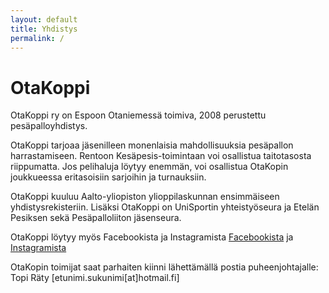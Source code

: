 ```yaml
---
layout: default
title: Yhdistys
permalink: /
---
```


# OtaKoppi

OtaKoppi ry on Espoon Otaniemessä toimiva, 2008 perustettu
pesäpalloyhdistys.

OtaKoppi tarjoaa jäsenilleen monenlaisia mahdollisuuksia pesäpallon
harrastamiseen. Rentoon Kesäpesis-toimintaan voi osallistua taitotasosta
riippumatta. Jos pelihaluja löytyy enemmän, voi osallistua OtaKopin
joukkueessa eritasoisiin sarjoihin ja turnauksiin.

OtaKoppi kuuluu Aalto-yliopiston ylioppilaskunnan ensimmäiseen
yhdistysrekisteriin. Lisäksi OtaKoppi on UniSportin yhteistyöseura ja
Etelän Pesiksen sekä Pesäpalloliiton jäsenseura.

OtaKoppi löytyy myös Facebookista ja Instagramista
[Facebookista](https://www.facebook.com/otakoppi/) ja [Instagramista](https://www.instagram.com/otakoppi_official/)

OtaKopin toimijat saat parhaiten kiinni lähettämällä postia puheenjohtajalle: Topi Räty [etunimi.sukunimi[at]hotmail.fi]
